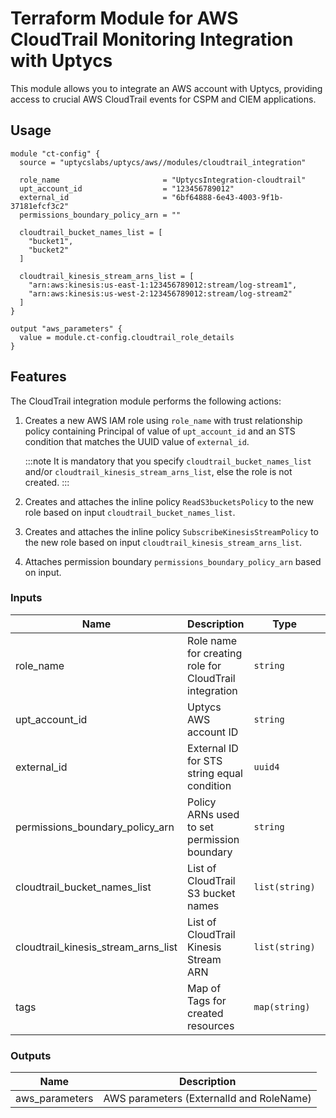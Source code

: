 # Terraform Module for AWS CloudTrail Monitoring Integration with Uptycs

This module allows you to integrate an AWS account with Uptycs, providing access to crucial AWS CloudTrail events for CSPM and CIEM applications.

## Usage

```hcl
module "ct-config" {
  source = "uptycslabs/uptycs/aws//modules/cloudtrail_integration"

  role_name                       = "UptycsIntegration-cloudtrail"
  upt_account_id                  = "123456789012"
  external_id                     = "6bf64888-6e43-4003-9f1b-37181efcf3c2"
  permissions_boundary_policy_arn = ""

  cloudtrail_bucket_names_list = [
    "bucket1",
    "bucket2"
  ]

  cloudtrail_kinesis_stream_arns_list = [
    "arn:aws:kinesis:us-east-1:123456789012:stream/log-stream1",
    "arn:aws:kinesis:us-west-2:123456789012:stream/log-stream2"
  ]
}

output "aws_parameters" {
  value = module.ct-config.cloudtrail_role_details
}
```

## Features

The CloudTrail integration module performs the following actions:

1. Creates a new AWS IAM role using `role_name` with trust relationship policy containing Principal of value of `upt_account_id` and an STS condition that matches the UUID value of `external_id`.
   
   :::note
   It is mandatory that you specify `cloudtrail_bucket_names_list` and/or `cloudtrail_kinesis_stream_arns_list`, else the role is not created.
   :::
   
1. Creates and attaches the inline policy `ReadS3bucketsPolicy` to the new role based on input `cloudtrail_bucket_names_list`.
1. Creates and attaches the inline policy `SubscribeKinesisStreamPolicy` to the new role based on input `cloudtrail_kinesis_stream_arns_list`.
1. Attaches permission boundary `permissions_boundary_policy_arn` based on input.

<!-- BEGINNING OF PRE-COMMIT-TERRAFORM DOCS HOOK -->

### Inputs

| Name | Description | Type | Default | Required |
| --- | --- | --- | --- | --- |
| role_name | Role name for creating role for CloudTrail integration | `string` | `UptycsIntegration-cloudtrail` | Optional |
| upt_account_id | Uptycs AWS account ID | `string` | `""` | Yes |
| external_id | External ID for STS string equal condition | `uuid4` | `""` | Yes |
| permissions_boundary_policy_arn | Policy ARNs used to set permission boundary | `string` | `""` | Optional |
| cloudtrail_bucket_names_list | List of CloudTrail S3 bucket names | `list(string)` | `[]` | Optional |
| cloudtrail_kinesis_stream_arns_list | List of CloudTrail Kinesis Stream ARN | `list(string)` | `[]` | Optional |
| tags | Map of Tags for created resources | `map(string)`  | `{}` | Optional |

### Outputs

| Name | Description |
| --- | --- |
| aws_parameters | AWS parameters (ExternalId and RoleName) |

<!-- END OF PRE-COMMIT-TERRAFORM DOCS HOOK -->
